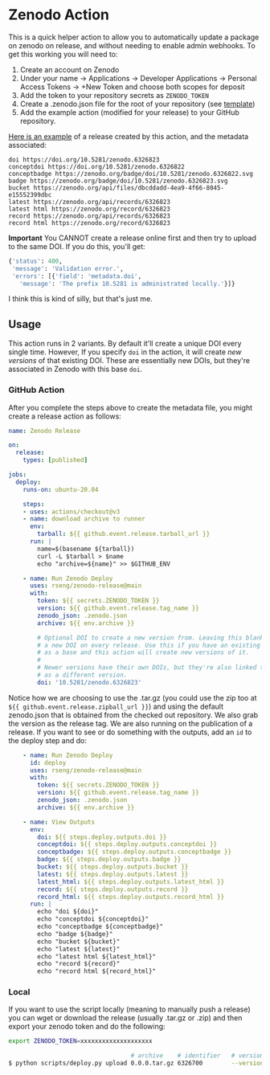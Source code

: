 # Zenodo Action

This is a quick helper action to allow you to automatically update a package on zenodo
on release, and without needing to enable admin webhooks. To get this working you will need to:

1. Create an account on Zenodo
2. Under your name -> Applications -> Developer Applications -> Personal Access Tokens -> +New Token and choose both scopes for deposit
3. Add the token to your repository secrets as `ZENODO_TOKEN`
4. Create a .zenodo.json file for the root of your repository (see [template](.zenodo.json))
5. Add the example action (modified for your release) to your GitHub repository.

[Here is an example](https://zenodo.org/record/6326823) of a release created by this action, and the metadata associated:

```
doi https://doi.org/10.5281/zenodo.6326823
conceptdoi https://doi.org/10.5281/zenodo.6326822
conceptbadge https://zenodo.org/badge/doi/10.5281/zenodo.6326822.svg
badge https://zenodo.org/badge/doi/10.5281/zenodo.6326823.svg
bucket https://zenodo.org/api/files/dbcddadd-4ea9-4f66-8045-e15552399dbc
latest https://zenodo.org/api/records/6326823
latest html https://zenodo.org/record/6326823
record https://zenodo.org/api/records/6326823
record html https://zenodo.org/record/6326823
```
 
**Important** You CANNOT create a release online first and then try to upload to the same DOI.
If you do this, you'll get:

```python
{'status': 400,
 'message': 'Validation error.',
 'errors': [{'field': 'metadata.doi',
   'message': 'The prefix 10.5281 is administrated locally.'}]}
```

I think this is kind of silly, but that's just me.

## Usage

This action runs in 2 variants. By default it'll create a unique DOI every single time.
However, If you specify `doi` in the action, it will create *new versions* of that existing
DOI.  These are essentially new DOIs, but they're associated in Zenodo with this base `doi`.

### GitHub Action

After you complete the steps above to create the metadata file, you might create a release
action as follows:

```yaml
name: Zenodo Release

on:
  release:
    types: [published]

jobs:
  deploy:
    runs-on: ubuntu-20.04

    steps:
    - uses: actions/checkout@v3
    - name: download archive to runner
      env:
        tarball: ${{ github.event.release.tarball_url }}
      run: |
        name=$(basename ${tarball})        
        curl -L $tarball > $name
        echo "archive=${name}" >> $GITHUB_ENV

    - name: Run Zenodo Deploy
      uses: rseng/zenodo-release@main
      with:
        token: ${{ secrets.ZENODO_TOKEN }}
        version: ${{ github.event.release.tag_name }}
        zenodo_json: .zenodo.json
        archive: ${{ env.archive }}

        # Optional DOI to create a new version from. Leaving this blank (the default) will create
        # a new DOI on every release. Use this if you have an existing DOI to use
        # as a base and this action will create new versions of it.
        #
        # Newer versions have their own DOIs, but they're also linked to this DOI
        # as a different version.
        doi: '10.5281/zenodo.6326823'
```

Notice how we are choosing to use the .tar.gz (you could use the zip too at `${{ github.event.release.zipball_url }}`)
and using the default zenodo.json that is obtained from the checked out repository.
We also grab the version as the release tag. We are also running on the publication of a release.
If you want to see or do something with the outputs, add an `id` to the deploy step and do:

```yaml
    - name: Run Zenodo Deploy
      id: deploy
      uses: rseng/zenodo-release@main
      with:
        token: ${{ secrets.ZENODO_TOKEN }}
        version: ${{ github.event.release.tag_name }}
        zenodo_json: .zenodo.json
        archive: ${{ env.archive }}

    - name: View Outputs
      env:
        doi: ${{ steps.deploy.outputs.doi }} 
        conceptdoi: ${{ steps.deploy.outputs.conceptdoi }} 
        conceptbadge: ${{ steps.deploy.outputs.conceptbadge }} 
        badge: ${{ steps.deploy.outputs.badge }} 
        bucket: ${{ steps.deploy.outputs.bucket }} 
        latest: ${{ steps.deploy.outputs.latest }} 
        latest_html: ${{ steps.deploy.outputs.latest_html }} 
        record: ${{ steps.deploy.outputs.record }} 
        record_html: ${{ steps.deploy.outputs.record_html }} 
      run: |
        echo "doi ${doi}"
        echo "conceptdoi ${conceptdoi}"
        echo "conceptbadge ${conceptbadge}"
        echo "badge ${badge}"
        echo "bucket ${bucket}"
        echo "latest ${latest}"
        echo "latest html ${latest_html}"
        echo "record ${record}"
        echo "record html ${record_html}"
```

### Local

If you want to use the script locally (meaning to manually push a release) you can wget
or download the release (usually .tar.gz or .zip) and then export your zenodo token and do
the following:

```bash
export ZENODO_TOKEN=xxxxxxxxxxxxxxxxxxxx

                                  # archive    # identifier   # version
$ python scripts/deploy.py upload 0.0.0.tar.gz 6326700        --version 0.0.0
```


